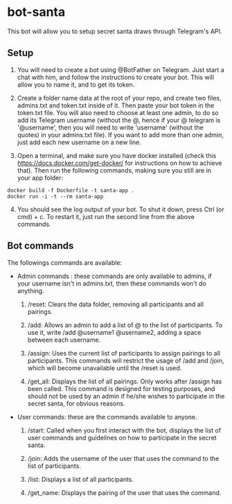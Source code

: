 # bot-santa

This bot will allow you to setup secret santa draws through Telegram's API.

## Setup

1. You will need to create a bot using @BotFather on Telegram. Just start a chat with him, and follow the instructions to create your bot. This will allow you to name it, and to get its token.

2. Create a folder name data at the root of your repo, and create two files, admins.txt and token.txt inside of it. Then paste your bot token in the token.txt file. You will also need to choose at least one admin, to do so add its Telegram username (without the @, hence if your @ telegram is '@username', then you will need to write 'username' (without the quotes) in your admins.txt file). If you want to add more than one admin, just add each new username on a new line.

3. Open a terminal, and make sure you have docker installed (check this https://docs.docker.com/get-docker/ for instructions on how to achieve that). Then run the following commands, making sure you still are in your app folder:

```
docker build -f Dockerfile -t santa-app .
docker run -i -t --rm santa-app
```

4. You should see the log output of your bot. To shut it down, press Ctrl (or cmd) + c. To restart it, just run the second line from the above commands.

## Bot commands

The followings commands are available:

* Admin commands : these commands are only available to admins, if your username isn't in admins.txt, then these commands won't do anything.

  1. /reset: Clears the data folder, removing all participants and all pairings.

  2. /add: Allows an admin to add a list of @ to the list of participants. To use it, write /add @username1 @username2, adding a space between each username.

  3. /assign: Uses the current list of participants to assign pairings to all participants. This commands will restrict the usage of /add and /join, which will become unavailable until the /reset is used.

  4. /get_all: Displays the list of all pairings. Only works after /assign has been called. This command is designed for testing purposes, and should not be used by an admin if he/she wishes to participate in the secret santa, for obvious reasons.

* User commands: these are the commands available to anyone.

  1. /start: Called when you first interact with the bot, displays the list of user commands and guidelines on how to participate in the secret santa.

  2. /join: Adds the username of the user that uses the command to the list of participants.

  3. /list: Displays a list of all participants.

  4. /get_name: Displays the pairing of the user that uses the command.
